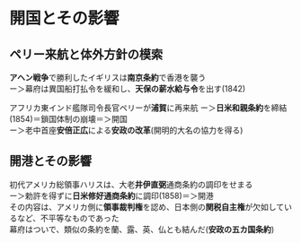 # 開国とその影響
## ペリー来航と体外方針の模索
**アヘン戦争**で勝利したイギリスは**南京条約**で香港を襲う  
 ー＞幕府は異国船打払令を緩和し、**天保の薪水給与令**を出す(1842)

アフリカ東インド艦隊司令長官ペリーが**浦賀**に再来航
 ー＞**日米和親条約**を締結(1854)＝鎖国体制の崩壊＝＞開国  
 ー＞老中首座**安倍正広**による**安政の改革**(開明的大名の協力を得る)  

## 開港とその影響
初代アメリカ総領事ハリスは、大老**井伊直弼**通商条約の調印をせまる  
ー＞勅許を得ずに**日米修好通商条約**に調印(1858)＝＞開港  
その内容は、アメリカ側に**領事裁判権**を認め、日本側の**関税自主権**が欠如しているなど、不平等なものであった  
幕府はついで、類似の条約を蘭、露、英、仏とも結んだ(**安政の五カ国条約**)
